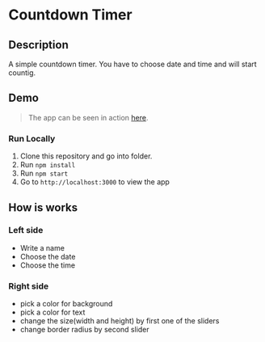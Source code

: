 # Countdown Timer

## Description

A simple countdown timer. You have to choose date and time and will start countig.

## Demo

> The app can be seen in action [here](https://nyvasilev11.github.io/countdown-timer/).

### Run Locally

1. Clone this repository and go into folder.
2. Run `npm install`
3. Run `npm start`
4. Go to `http://localhost:3000` to view the app

## How is works

### Left side

- Write a name
- Choose the date
- Choose the time

### Right side

- pick a color for background
- pick a color for text
- change the size(width and height) by first one of the sliders
- change border radius by second slider
